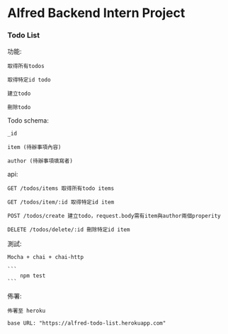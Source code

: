 # Alfred Backend Intern Project

### Todo List
 功能:  

    取得所有todos  

    取得特定id todo  

    建立todo  

    刪除todo    

 Todo schema:  

    _id  

    item (待辦事項內容)  

    author (待辦事項填寫者)  


api:  

    GET /todos/items 取得所有todo items  

    GET /todos/item/:id 取得特定id item  

    POST /todos/create 建立todo，request.body需有item與author兩個properity  

    DELETE /todos/delete/:id 刪除特定id item  


測試:  

    Mocha + chai + chai-http  

    ```
        npm test
    ```

佈署:  

    佈署至 heroku   

    base URL: "https://alfred-todo-list.herokuapp.com"  
    
